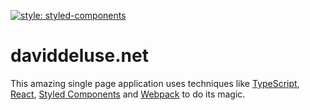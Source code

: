 [![style: styled-components](https://img.shields.io/badge/style-%F0%9F%92%85%20styled--components-orange.svg?colorB=daa357&colorA=db748e)](https://github.com/styled-components/styled-components)

# daviddeluse.net

This amazing single page application uses techniques like [TypeScript](https://www.typescriptlang.org/), [React](https://reactjs.org/), [Styled Components](https://www.styled-components.com/) and [Webpack](https://webpack.js.org/) to do its magic.
